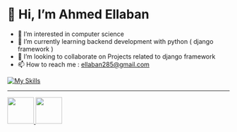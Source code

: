 
# 👋 Hi, I’m Ahmed Ellaban
- 👀 I’m interested in computer science 
- 🌱 I’m currently learning backend development with python ( django framework )
- 💞️ I’m looking to collaborate on Projects related to django framework
- 📫 How to reach me : ellaban285@gmail.com

[![My Skills](https://skillicons.dev/icons?i=py,html,css,django,mysql,git,github,linux,vim,md,postman,vscode&perline=6)](https://skillicons.dev)

<!---
ahmedellaban1/ahmedellaban1 is a ✨ special ✨ repository because its `README.md` (this file) appears on your GitHub profile.
You can click the Preview link to take a look at your changes.
--->
<hr>
<a href="https://github.com/users/ahmedellaban1/achievements/pull-shark">
  <img src="https://github.githubassets.com/images/modules/profile/achievements/pull-shark-default.png" width="60" height="60">
</a>
<a href="https://github.com/users/ahmedellaban1/achievements/quickdraw">
  <img src="https://github.githubassets.com/images/modules/profile/achievements/quickdraw-default.png" width="60" height="60">
</a>

